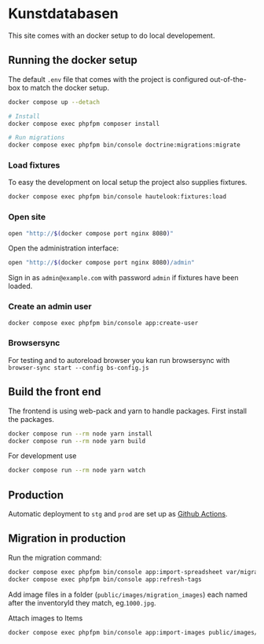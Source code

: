 # Kunstdatabasen

This site comes with an docker setup to do local developement.

## Running the docker setup

The default `.env` file that comes with the project is configured out-of-the-box
to match the docker setup.

```sh
docker compose up --detach

# Install
docker compose exec phpfpm composer install

# Run migrations
docker compose exec phpfpm bin/console doctrine:migrations:migrate
```

### Load fixtures

To easy the development on local setup the project also supplies fixtures.

```sh
docker compose exec phpfpm bin/console hautelook:fixtures:load
```

### Open site

```sh
open "http://$(docker compose port nginx 8080)"
```

Open the administration interface:

```sh
open "http://$(docker compose port nginx 8080)/admin"
```

Sign in as `admin@example.com` with password `admin` if fixtures have been
loaded.

### Create an admin user

```sh
docker compose exec phpfpm bin/console app:create-user
```

### Browsersync

For testing and to autoreload browser you kan run browsersync with `browser-sync
start --config bs-config.js`

## Build the front end

The frontend is using web-pack and yarn to handle packages. First install the packages.

```sh
docker compose run --rm node yarn install
docker compose run --rm node yarn build
```

For development use

```sh
docker compose run --rm node yarn watch
```

## Production

Automatic deployment to `stg` and `prod` are set up as [Github Actions](https://github.com/aakb/kunstdatabasen/actions).

## Migration in production

Run the migration command:

```sh
docker compose exec phpfpm bin/console app:import-spreadsheet var/migration.xls
docker compose exec phpfpm bin/console app:refresh-tags
```

Add image files in a folder (`public/images/migration_images`) each named after
the inventoryId they match, eg.`1000.jpg`.

Attach images to Items

```sh
docker compose exec phpfpm bin/console app:import-images public/images/migration_images
```
